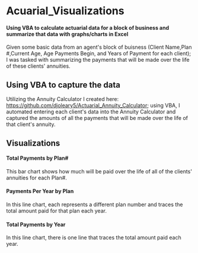 # Acuarial_Visualizations
#### Using VBA to calculate actuarial data for a block of business and summarize that data with graphs/charts in Excel

Given some basic data from an agent's block of buisness (Client Name,Plan #,Current Age,	Age Payments Begin, and	Years of Payment for each client); I was tasked with summarizing the payments that will be made over the life of these clients' annuities.

## Using VBA to capture the data
Utilizing the Annuity Calculator I created here: https://github.com/djoleary5/Actuarial_Annuity_Calculator; using VBA, I automated entering each client's data into the Annuity Calculator and captured the amounts of all the payments that will be made over the life of that client's annuity.

## Visualizations
#### Total Payments by Plan#
This bar chart shows how much will be paid over the life of all of the clients' annuities for each Plan#.

#### Payments Per Year by Plan
In this line chart, each represents a different plan number and traces the total amount paid for that plan each year.

#### Total Payments by Year
In this line chart, there is one line that traces the total amount paid each year.




